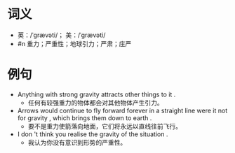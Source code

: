 # 词义
- 英：/ˈɡrævəti/； 美：/ˈɡrævəti/
- #n 重力；严重性；地球引力；严肃；庄严
# 例句
- Anything with strong gravity attracts other things to it .
	- 任何有较强重力的物体都会对其他物体产生引力。
- Arrows would continue to fly forward forever in a straight line were it not for gravity , which brings them down to earth .
	- 要不是重力使箭落向地面，它们将永远以直线往前飞行。
- I don 't think you realise the gravity of the situation .
	- 我认为你没有意识到形势的严重性。
